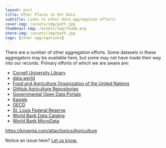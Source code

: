 ```yaml
---
layout: post
title: Other Places to Get Data
subtitle: Links to other data aggregation efforts
cover-img: /assets/img/path.jpg
thumbnail-img: /assets/img/thumb.png
share-img: /assets/img/path.jpg
tags: [other aggregations]
---
```


There are a number of other aggregation efforts. Some datasets in these aggregators may be available here, but some may not have made their way into our records. Primary efforts of which we are aware are:

- [Cornell University Library](https://guides.library.cornell.edu/ag-food-data-guide/ag-food-data-sources)
- [data.world](https://data.world/datasets/agriculture)
- [Food and Agriculture Organization of the United Nations](http://www.fao.org/statistics/en/)
- [GitHub Agriculture Repositories](https://github.com/search?q=agriculture+data&type=repositories)
- [Governmental Open Data Portals](https://dataportals.org/search)
- [Kaggle](https://www.kaggle.com/datasets)
- [OECD](https://data.oecd.org/agriculture.htm)
- [St. Louis Federal Reserve](https://fred.stlouisfed.org/tags/series?t=agriculture)
- [World Bank Data Catalog](https://datacatalog.worldbank.org/)
- [World Bank MicroData](https://microdata.worldbank.org/index.php/home)

https://knoema.com/atlas/topics/Agriculture





Notice an issue here? [Let us know.](https://docs.google.com/forms/d/e/1FAIpQLSfFLEtWSlfe6gwBaoe-9OfE4BjtwaVx3IQg9ZsfCIJDrujrbA/viewform?usp=pp_url&entry.677199195=2021-03-02-other-aggregations)
